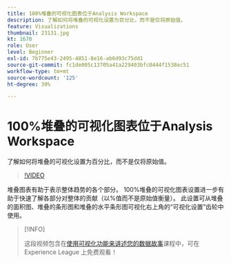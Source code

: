```yaml
---
title: 100%堆叠的可视化图表位于Analysis Workspace
description: 了解如何将堆叠的可视化设置为百分比，而不是仅将原始值。
feature: Visualizations
thumbnail: 23131.jpg
kt: 1670
role: User
level: Beginner
exl-id: 7b775e43-2495-4851-8e16-ab6d93c75dd1
source-git-commit: fc1de005c13705a41a229403bfc0444f1538ec51
workflow-type: tm+mt
source-wordcount: '125'
ht-degree: 30%

---
```


# 100%堆叠的可视化图表位于Analysis Workspace

了解如何将堆叠的可视化设置为百分比，而不是仅将原始值。

>[!VIDEO](https://video.tv.adobe.com/v/23131/?quality=12&learn=on)

堆叠图表有助于表示整体趋势的各个部分。 100%堆叠的可视化图表设置进一步有助于快速了解各部分对整体的贡献（以%值而不是原始值衡量）。 此设置可从堆叠的面积图、堆叠的条形图和堆叠的水平条形图可视化右上角的“可视化设置”齿轮中使用。

>[!INFO]
>
> 这段视频包含在[使用可视化功能来讲述您的数据故事](https://experienceleague.adobe.com/?recommended=Analytics-U-1-2021.1.visualizations)课程中，可在 Experience League 上免费观看！
